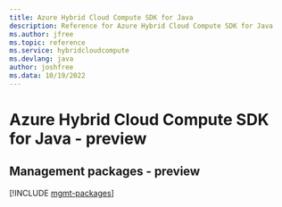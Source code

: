 ```yaml
---
title: Azure Hybrid Cloud Compute SDK for Java
description: Reference for Azure Hybrid Cloud Compute SDK for Java
ms.author: jfree
ms.topic: reference
ms.service: hybridcloudcompute
ms.devlang: java
author: joshfree
ms.data: 10/19/2022
---
```

# Azure Hybrid Cloud Compute SDK for Java - preview

## Management packages - preview
[!INCLUDE [mgmt-packages](hybrid-cloud-compute-mgmt-index.md)]